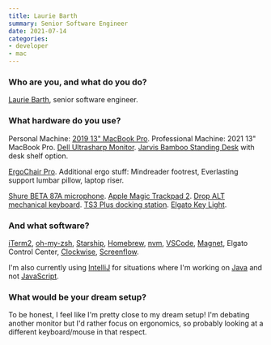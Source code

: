 ```yaml
---
title: Laurie Barth
summary: Senior Software Engineer
date: 2021-07-14
categories:
- developer
- mac
---
```


### Who are you, and what do you do?

[Laurie Barth](https://laurieontech.com/ "Laurie's website."), senior software engineer.

### What hardware do you use?

Personal Machine: [2019 13" MacBook Pro][macbook-pro]. Professional Machine: 2021 13" MacBook Pro. [Dell Ultrasharp Monitor][u2718q]. [Jarvis Bamboo Standing Desk][jarvis-bamboo] with desk shelf option. 

[ErgoChair Pro][ergochair-pro]. Additional ergo stuff: Mindreader footrest, Everlasting support lumbar pillow, laptop riser.

[Shure BETA 87A microphone][beta-87a]. [Apple Magic Trackpad 2][magic-trackpad-2]. [Drop ALT mechanical keyboard][alt]. [TS3 Plus docking station][ts3-plus]. [Elgato Key Light][key-light].

### And what software?

[iTerm2][], [oh-my-zsh][], [Starship][], [Homebrew][], [nvm][], [VSCode][visual-studio-code], [Magnet][], Elgato Control Center, [Clockwise][], [Screenflow][].

I'm also currently using [IntelliJ][intellij-idea] for situations where I'm working on [Java][] and not [JavaScript][].

### What would be your dream setup?

To be honest, I feel like I'm pretty close to my dream setup! I'm debating another monitor but I'd rather focus on ergonomics, so probably looking at a different keyboard/mouse in that respect.

[alt]: https://drop.com/buy/drop-alt-mechanical-keyboard "A mechanical keyboard."
[beta-87a]: https://www.shure.com:443/americas/products/microphones/beta/beta-87a-vocal-microphone "A condenser microphone."
[clockwise]: https://actproductions.net/clockwise/ "An alerts and triggers status bar application for macOS."
[ergochair-pro]: https://www.autonomous.ai/office-chairs/ergonomic-chair "An ergonomic desk chair."
[homebrew]: https://brew.sh/ "Command-line package manager for Mac OS X."
[intellij-idea]: https://www.jetbrains.com/idea/ "A developer's IDE."
[iterm2]: https://iterm2.com/ "An alternative terminal application for Mac OS X."
[jarvis-bamboo]: https://fully.com/standing-desks/jarvis/jarvis-adjustable-height-desk-bamboo.html "A standing desk."
[java]: http://web.archive.org/web/20221226094350/https://www.java.com/en/ "A cross-platform compiled programming language."
[javascript]: https://en.wikipedia.org/wiki/JavaScript "An interpreted scripting language."
[key-light]: https://www.elgato.com/us/en/p/key-light "A light."
[macbook-pro]: https://www.apple.com/macbook-pro/ "A laptop."
[magic-trackpad-2]: https://en.wikipedia.org/wiki/Magic_Trackpad_2 "A trackpad for desktop machines."
[magnet]: https://magnet.crowdcafe.com/ "Mac software for organising windows."
[nvm]: https://github.com/nvm-sh/nvm "Version management software for node."
[oh-my-zsh]: https://github.com/ohmyzsh/ohmyzsh "A framework of extensions and themes for the zsh shell."
[screenflow]: http://www.telestream.net/screenflow/overview.htm "A screencasting studio for the Mac."
[starship]: https://starship.rs/ "Software to generate a prompt for shells."
[ts3-plus]: https://www.caldigit.com/ts3-plus/ "A Thunderbolt dock."
[u2718q]: https://www.dell.com/en-si/work/shop/cty/pdp/spd/dell-u2718q-monitor "A 27 inch 4K monitor."
[visual-studio-code]: https://code.visualstudio.com/ "A development IDE."
